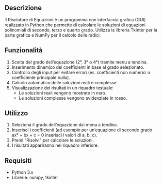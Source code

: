 ## Descrizione
Il Risolutore di Equazioni è un programma con interfaccia grafica (GUI) realizzato in Python che permette di calcolare le soluzioni di equazioni polinomiali di secondo, terzo e quarto grado.
Utilizza la libreria Tkinter per la parte grafica e NumPy per il calcolo delle radici.

## Funzionalità
1. Scelta del grado dell’equazione (2°, 3° o 4°) tramite menu a tendina.
2. Inserimento dinamico dei coefficienti in base al grado selezionato.
3. Controllo degli input per evitare errori (es. coefficienti non numerici o coefficiente principale nullo).
4. Calcolo automatico delle soluzioni reali e complesse.
5. Visualizzazione dei risultati in un riquadro testuale:
	- Le soluzioni reali vengono mostrate in nero.
	- Le soluzioni complesse vengono evidenziate in rosso.
	
## Utilizzo
1. Seleziona il grado dell’equazione dal menu a tendina.
2. Inserisci i coefficienti (ad esempio per un’equazione di secondo grado ax² + bx + c = 0 inserisci i valori di a, b, c).
3. Premi "Risolvi" per calcolare le soluzioni.
4. I risultati appariranno nel riquadro inferiore.

## Requisiti
- Python 3.x
- Librerie: numpy, tkinter


